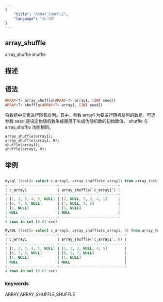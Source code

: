 ```yaml
---
{
    "title": "ARRAY_SHUFFLE",
    "language": "zh-CN"
}
---
```


<!--
Licensed to the Apache Software Foundation (ASF) under one
or more contributor license agreements.  See the NOTICE file
distributed with this work for additional information
regarding copyright ownership.  The ASF licenses this file
to you under the Apache License, Version 2.0 (the
"License"); you may not use this file except in compliance
with the License.  You may obtain a copy of the License at

  http://www.apache.org/licenses/LICENSE-2.0

Unless required by applicable law or agreed to in writing,
software distributed under the License is distributed on an
"AS IS" BASIS, WITHOUT WARRANTIES OR CONDITIONS OF ANY
KIND, either express or implied.  See the License for the
specific language governing permissions and limitations
under the License.
-->

## array_shuffle

array_shuffle
shuffle

## 描述

## 语法

```sql
ARRAY<T> array_shuffle(ARRAY<T> array1, [INT seed])
ARRAY<T> shuffle(ARRAY<T> array1, [INT seed])
```

将数组中元素进行随机排列。其中，参数 array1 为要进行随机排列的数组，可选参数 seed 是设定伪随机数生成器用于生成伪随机数的初始数值。
shuffle 与 array_shuffle 功能相同。

```
array_shuffle(array1);
array_shuffle(array1, 0);
shuffle(array1);
shuffle(array1, 0);
```

## 举例

```sql

mysql [test]> select c_array1, array_shuffle(c_array1) from array_test; 
+-----------------------+---------------------------+
| c_array1              | array_shuffle(`c_array1`) |
+-----------------------+---------------------------+
| [1, 2, 3, 4, 5, NULL] | [2, NULL, 5, 3, 4, 1]     |
| [6, 7, 8, NULL]       | [7, NULL, 8, 6]           |
| [1, NULL]             | [1, NULL]                 |
| NULL                  | NULL                      |
+-----------------------+---------------------------+
4 rows in set (0.01 sec)

MySQL [test]> select c_array1, array_shuffle(c_array1, 0) from array_test; 
+-----------------------+------------------------------+
| c_array1              | array_shuffle(`c_array1`, 0) |
+-----------------------+------------------------------+
| [1, 2, 3, 4, 5, NULL] | [1, 3, 2, NULL, 4, 5]        |
| [6, 7, 8, NULL]       | [6, 8, 7, NULL]              |
| [1, NULL]             | [1, NULL]                    |
| NULL                  | NULL                         |
+-----------------------+------------------------------+
4 rows in set (0.01 sec)

```

### keywords

ARRAY,ARRAY_SHUFFLE,SHUFFLE
